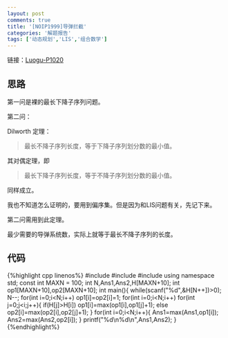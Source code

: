 ```yaml
---
layout: post
comments: true
title: '[NOIP1999]导弹拦截'
categories: '解题报告'
tags: ['动态规划','LIS','组合数学']
---
```


链接：[Luogu-P1020][1]

## 思路

第一问是裸的最长下降子序列问题。 

第二问： 

Dilworth 定理：
> 最长不降子序列长度，等于下降子序列划分数的最小值。

其对偶定理，即
> 最长下降子序列长度，等于不降子序列划分数的最小值。

同样成立。 

我也不知道怎么证明的，要用到偏序集。但是因为和LIS问题有关，先记下来。

第二问需用到此定理。

最少需要的导弹系统数，实际上就等于最长不降子序列的长度。 
<!--more-->
## 代码

{%highlight cpp linenos%}
#include <cstdio>
#include <cstdlib>
#include <algorithm>
using namespace std;
const int MAXN = 100;
int N,Ans1,Ans2,H[MAXN+10]; 
int op1[MAXN+10],op2[MAXN+10];
int main(){
	while(scanf("%d",&H[N++])>0);
	N--;
	for(int i=0;i<N;i++)
		op1[i]=op2[i]=1;
	for(int i=0;i<N;i++)
		for(int j=0;j<i;j++){
			if(H[j]>H[i]) op1[i]=max(op1[i],op1[j]+1);
			else op2[i]=max(op2[i],op2[j]+1);
		} 
	for(int i=0;i<N;i++){
		Ans1=max(Ans1,op1[i]);
		Ans2=max(Ans2,op2[i]);
	}
	printf("%d\n%d\n",Ans1,Ans2);
}
{%endhighlight%}

 [1]:https://www.luogu.org/problem/show?pid=1020
